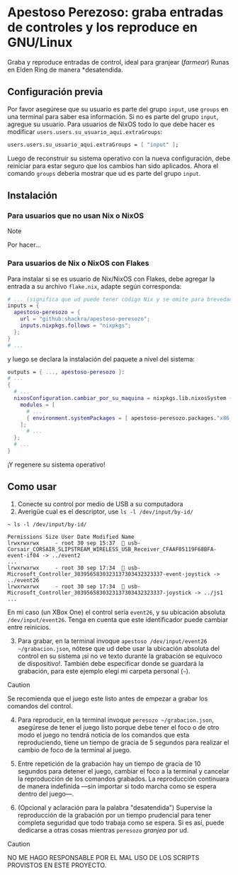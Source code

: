 # Apestoso Perezoso: graba entradas de controles y los reproduce en GNU/Linux

Graba y reproduce entradas de control, ideal para granjear (*farmear*) Runas en Elden Ring de manera *desatendida.

## Configuración previa

Por favor asegúrese que su usuario es parte del grupo `input`, use `groups` en una terminal para saber esa información. Si no es parte del grupo `input`, agregue su usuario. Para usuarios de NixOS todo lo que debe hacer es modificar `users.users.su_usuario_aqui.extraGroups`:

```nix
users.users.su_usuario_aqui.extraGroups = [ "input" ];
```

Luego de reconstruir su sistema operativo con la nueva configuración, debe reiniciar para estar seguro que los cambios han sido aplicados. Ahora el comando `groups` deberia mostrar que ud es parte del grupo `input`.

## Instalación

### Para usuarios que no usan Nix o NixOS

> [!NOTE]
> Por hacer...

### Para usuarios de Nix o NixOS con Flakes

Para instalar si se es usuario de Nix/NixOS con Flakes, debe agregar la entrada a su archivo `flake.nix`, adapte según corresponda:

```nix
# ... (significa que ud puede tener código Nix y se omite para brevedad)
inputs = {
  apestoso-peresozo = {
    url = "github:shackra/apestoso-peresozo";
	inputs.nixpkgs.follows = "nixpkgs";
  };
}
# ...
```

y luego se declara la instalación del paquete a nivel del sistema:

```nix
outputs = { ..., apestoso-peresozo }:
# ...
{
  # ...
  nixosConfiguration.cambiar_por_su_maquina = nixpkgs.lib.nixosSystem {
    modules = [
	  # ...
	  { environment.systemPackages = [ apestoso-peresozo.packages."x86_64-linux".default ]; } # x86_64-linux porque se asume que esta usando GNU/Linux
	];
	  # ...
  };
  # ...
}
```

¡Y regenere su sistema operativo!

## Como usar

1. Conecte su control por medio de USB a su computadora
2. Averigüe cual es el descriptor, use `ls -l /dev/input/by-id/`

```
~ ls -l /dev/input/by-id/

Permissions Size User Date Modified Name
lrwxrwxrwx     - root 30 sep 15:37   usb-Corsair_CORSAIR_SLIPSTREAM_WIRELESS_USB_Receiver_CFAAF05119F68BFA-event-if04 -> ../event2
...
lrwxrwxrwx     - root 30 sep 17:34   usb-Microsoft_Controller_3039565830323137303432323337-event-joystick -> ../event26
lrwxrwxrwx     - root 30 sep 17:34   usb-Microsoft_Controller_3039565830323137303432323337-joystick -> ../js1
...
```

En mi caso (un XBox One) el control sería `event26`, y su ubicación absoluta `/dev/input/event26`. Tenga en cuenta que este identificador puede cambiar entre reinicios.

3. Para grabar, en la terminal invoque `apestoso /dev/input/event26 ~/grabacion.json`, nótese que ud debe usar la ubicación absoluta del control en su sistema ¡si no ve texto durante la grabación se equivoco de dispositivo!. También debe especificar donde se guardará la grabación, para este ejemplo elegí mi carpeta personal (`~`).

> [!CAUTION] 
> Se recomienda que el juego este listo antes de empezar a
> grabar los comandos del control.

4. Para reproducir, en la terminal invoque `peresozo ~/grabacion.json`, asegúrese de tener el juego listo porque debe tener el foco o de otro modo el juego no tendrá noticia de los comandos que esta reproduciendo, tiene un tiempo de gracia de 5 segundos para realizar el cambio de foco de la terminal al juego.

5. Entre repetición de la grabación hay un tiempo de gracia de 10 segundos para detener el juego, cambiar el foco a la terminal y cancelar la reproducción de los comandos grabados. La reproducción continuara de manera indefinida —sin importar si todo marcha como se espera dentro del juego—.

6. (Opcional y aclaración para la palabra "desatendida") Supervise la reproducción de la grabación por un tiempo prudencial para tener completa seguridad que todo trabaja como se espera. Si es así, puede dedicarse a otras cosas mientras `peresozo` *granjea* por ud.

> [!CAUTION]
> NO ME HAGO RESPONSABLE POR EL MAL USO DE LOS SCRIPTS
> PROVISTOS EN ESTE PROYECTO.

